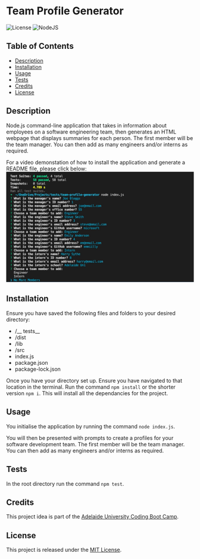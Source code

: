 # Team Profile Generator
![License](https://img.shields.io/badge/License-MIT-yellow.svg)
![NodeJS](https://img.shields.io/badge/node.js-6DA55F.svg?&logo=node.js&logoColor=white)

## Table of Contents
- [Description](#description)
- [Installation](#installation)
- [Usage](#usage)
- [Tests](#tests)
- [Credits](#credits)
- [License](#license)

## Description
Node.js command-line application that takes in information about employees on a software engineering team, then generates an HTML webpage that displays summaries for each person. The first member will be the team manager. You can then add as many engineers and/or interns as required.

For a video demonstation of how to install the application and generate a README file, please click below:
[![Walk through video screenshot](./src/walk-through.png)](https://drive.google.com/file/d/1Lt1gtRQ90DqJprrCsYCEui_-sxtX0Knz/view?usp=sharing "Walk Through Video")

## Installation
Ensure you have saved the following files and folders to your desired directory:
- /__ tests__
- /dist
- /lib
- /src
- index.js
- package.json
- package-lock.json

Once you have your directory set up. Ensure you have navigated to that location in the terminal. Run the command `npm install` or the shorter version `npm i`. This will install all the dependancies for the project.

## Usage
You initialise the application by running the command `node index.js`. 

You will then be presented with prompts to create a profiles for your software development team. The first member will be the team manager. You can then add as many engineers and/or interns as required.

## Tests
In the root directory run the command `npm test`.

## Credits
This project idea is part of the [Adelaide University Coding Boot Camp](https://bootcamps.adelaide.edu.au).

## License
This project is released under the [MIT License](LICENSE).